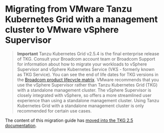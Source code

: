 # Migrating from VMware Tanzu Kubernetes Grid with a management cluster to VMware vSphere Supervisor

<!-- The source files for the TKGm to TKGS migration doc have moved to https://github.gwd.broadcom.net/TNZ/tkg-docs/tree/main/tkg-2.x-pubs/migrate -->

> **Important** Tanzu Kubernetes Grid v2.5.4 is the final enterprise release of TKG. Consult your Broadcom account team or Broadcom Support for information about how to migrate your workloads to vSphere Supervisor and vSphere Kubernetes Service (VKS - formerly known as TKG Service). You can see the end of life dates for TKG versions in the [Broadcom product lifecycle matrix](https://support.broadcom.com/group/ecx/productlifecycle). VMware recommends that you use the vSphere Supervisor rather than Tanzu Kubernetes Grid (TKG) with a standalone management cluster. The vSphere Supervisor is closely integrated with vSphere, so offers a more streamlined user experience than using a standalone management cluster. Using Tanzu Kubernetes Grid with a standalone management cluster is only recommended for certain use cases.

The content of this migration guide has [moved into the TKG 2.5 documentation](https://author-techdocs2-prod.adobecqms.net/us/en/vmware-tanzu/reference-architectures/tanzu-migration-guides/services/migration-tnz/solution-workbooks-tkgm-to-tkgs-migration-reference-design.html).